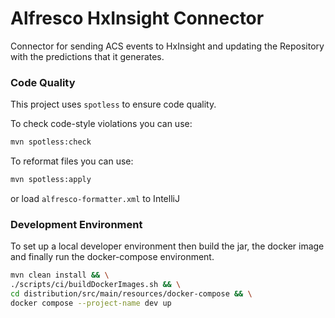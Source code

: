 # Alfresco HxInsight Connector

Connector for sending ACS events to HxInsight and updating the Repository with the predictions that it generates.


### Code Quality
This project uses `spotless` to ensure code quality.

To check code-style violations you can use:
```bash
mvn spotless:check
```
To reformat files you can use:
```bash
mvn spotless:apply
```
or load `alfresco-formatter.xml` to IntelliJ

### Development Environment

To set up a local developer environment then build the jar, the docker image and finally run the docker-compose environment.

```bash
mvn clean install && \
./scripts/ci/buildDockerImages.sh && \
cd distribution/src/main/resources/docker-compose && \
docker compose --project-name dev up
```
